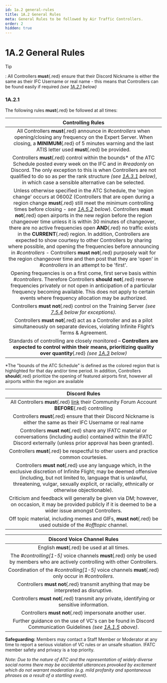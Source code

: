 ```yaml
---
id: 1a.2 general-rules
title: 1A.2 General Rules
meta: General Rules to be followed by Air Traffic Controllers.
order: 2
hidden: true
---
```


# 1A.2  General Rules

 

Tip

: All Controllers **must**{.red} ensure that their Discord Nickname is either the same as their IFC Username or real name - this means that Controllers can be found easily if required *(see [1A.2.1](/guide/atc-manual/1a.-new-entrants/1a.2-general-rules#1a.2.1) below)*



### 1A.2.1    

The following rules **must**{.red} be followed at all times:

 

|                    **Controlling Rules**                     |
| :----------------------------------------------------------: |
| All Controllers **must**{.red} announce in *#controllers* when opening/closing any frequency on the Expert Server. When closing, a **MINIMUM**{.red} of 5 minutes warning and the last ATIS letter used **must**{.red} be provided. |
| Controllers **must**{.red} control within the bounds* of the ATC Schedule posted every week on the IFC and in *#readonly* on Discord. The only exception to this is when Controllers are not qualified to do so as per the rank structure *(see [1A.3.1](/guide/atc-manual/1a.-new-entrants/1a.3-rank-structure#1a.3.1) below)*, in which case a sensible alternative can be selected. |
| Unless otherwise specified in the ATC Schedule, the 'region change' occurs at 0600Z (Controllers that are open during a region change **must**{.red} still meet the minimum controlling times before closing - *see [1A.5.2](/guide/atc-manual/1a.-new-entrants/1a.5-activity-requirements#1a.5.2) below*). Controllers **must not**{.red} open airports in the new region before the region changeover time unless it is within 30 minutes of changeover, there are no active frequencies open **AND**{.red} no traffic exists in the **CURRENT**{.red} region. In addition, Controllers are expected to show courtesy to other Controllers by sharing where possible, and opening the frequencies before announcing in *#controllers* - Controllers **must not**{.red} purposely wait for the region changeover time and then post that they are 'open' in *#controllers* in an attempt to be 'first'. |
| Opening frequencies is on a first come, first serve basis within *#controllers*. Therefore Controllers **should not**{.red} reserve frequencies privately or not open in anticipation of a particular frequency becoming available. This does not apply to certain events where frequency allocation may be authorized. |
| Controllers **must not**{.red} control on the Training Server *(see [7.5.4](/guide/atc-manual/7.-recruitment-and-training/7.5-radar-theory-and-practical-tests#7.5.4) below for exceptions).* |
| Controllers **must not**{.red} act as a Controller and as a pilot simultaneously on separate devices, violating Infinite Flight’s Terms & Agreement. |
| Standards of controlling are closely monitored – **Controllers are expected to control within their means,  prioritizing quality over quantity**{.red} *(see [1A.3](/guide/atc-manual/1a.-new-entrants/1a.3-rank-structure#1a.3-rank-structure) below)* |

*The "bounds of the ATC Schedule" is defined as the colored region that is highlighted for that day and/or time period. In addition, Controllers **should**{.red} prioritize the opening of featured airports first, however all airports within the region are available 



|                      **Discord Rules**                       |
| :----------------------------------------------------------: |
| All Controllers **must**{.red} [link](/guide/getting-started/home-user-interface/user-profile#linking-community-forum-account) their Community Forum Account **BEFORE**{.red} controlling |
| Controllers **must**{.red} ensure that their Discord Nickname is either the same as their IFC Username or real name |
| Controllers **must not**{.red} share any IFATC material or conversations (including audio) contained within the IFATC Discord externally (unless prior approval has been granted). |
| Controllers **must**{.red} be respectful to other users and practice common courtesies. |
| Controllers **must not**{.red} use any language which, in the exclusive discretion of Infinite Flight; may be deemed offensive (including, but not limited to, language that is unlawful, threatening, vulgar, sexually explicit, or racially, ethnically or otherwise objectionable). |
| Criticism and feedback will generally be given via DM; however, on occasion, it may be provided publicly if it is deemed to be a wider issue amongst Controllers. |
| Off topic material, including memes and GIFs, **must not**{.red} be used outside of the *#offtopic* channel. |



|               **Discord Voice Channel Rules**                |
| :----------------------------------------------------------: |
|         English **must**{.red} be used at all times.         |
| The *#controlling[1-5]* voice channels **must**{.red} only be used by members who are actively controlling with other Controllers. |
| Coordination of the *#controlling[1-5]* voice channels **must**{.red} only occur in *#controllers*. |
| Controllers **must not**{.red} transmit anything that may be interpreted as disruptive. |
| Controllers **must not**{.red} transmit any private, identifying or sensitive information. |
|   Controllers **must not**{.red} impersonate another user.   |
| Further guidance on the use of VC's can be found in Discord Communication Guidelines *(see [1A.1.5](/guide/atc-manual/1a.-new-entrants/1a.1-discord-communication-guidelines#1a.1.5) above)*. |

**Safeguarding:** Members may contact a Staff Member or Moderator at any time to report a serious violation of VC rules or an unsafe situation. IFATC member safety and privacy is a top priority.

*Note: Due to the nature of ATC and the representation of widely diverse social norms there may be accidental utterances provoked by excitement which do not warrant moderation (e.g. mild profanity and spontaneous phrases as a result of a startling event).*
